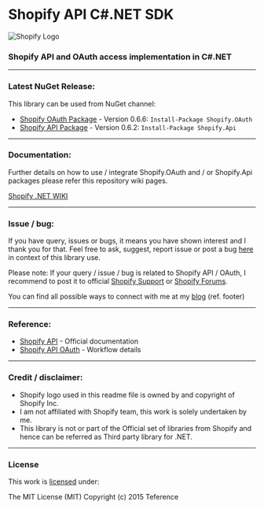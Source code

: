 Shopify API C#.NET SDK
===================================

![Shopify Logo](https://raw.githubusercontent.com/teference/shopify-dotnet/master/shopify-logo.png)

### Shopify API and OAuth access implementation in C#.NET

---

### <a name="latest-release"></a>Latest NuGet Release:
This library can be used from NuGet channel:

* [Shopify OAuth Package](https://www.nuget.org/packages/Shopify.OAuth/) - Version 0.6.6: `Install-Package Shopify.OAuth`
* [Shopify API Package](https://www.nuget.org/packages/Shopify.Api/) - Version 0.6.2: `Install-Package Shopify.Api`

---

### <a name="how-to"></a>Documentation:
Further details on how to use / integrate Shopify.OAuth and / or Shopify.Api packages please refer this repository wiki pages.

[Shopify .NET WIKI](https://github.com/teference/shopify-dotnet/wiki)

---

### <a name="issues-bugs"></a>Issue / bug:

If you have query, issues or bugs, it means you have shown interest and I thank you for that.
Feel free to ask, suggest, report issue or post a bug [here](https://github.com/teference/shopify-dotnet/issues) in context of this library use.

Please note: If your query / issue / bug is related to Shopify API / OAuth, I recommend to post it to official [Shopify Support](https://docs.shopify.com/support) or [Shopify Forums](https://ecommerce.shopify.com/forums).

You can find all possible ways to connect with me at my [blog](http://blog.jsinh.in) (ref. footer)

---

### <a name="references"></a>Reference:

* [Shopify API](https://docs.shopify.com/api) - Official documentation
* [Shopify API OAuth](https://docs.shopify.com/api/authentication/oauth) - Workflow details

---

### <a name="credits"></a>Credit / disclaimer:

* Shopify logo used in this readme file is owned by and copyright of Shopify Inc.
* I am not affiliated with Shopify team, this work is solely undertaken by me.
* This library is not or part of the Official set of libraries from Shopify and hence can be referred as Third party library for .NET.

---

### License

This work is [licensed](https://raw.githubusercontent.com/teference/shopify-dotnet/master/LICENSE) under:

The MIT License (MIT)
Copyright (c) 2015 Teference

